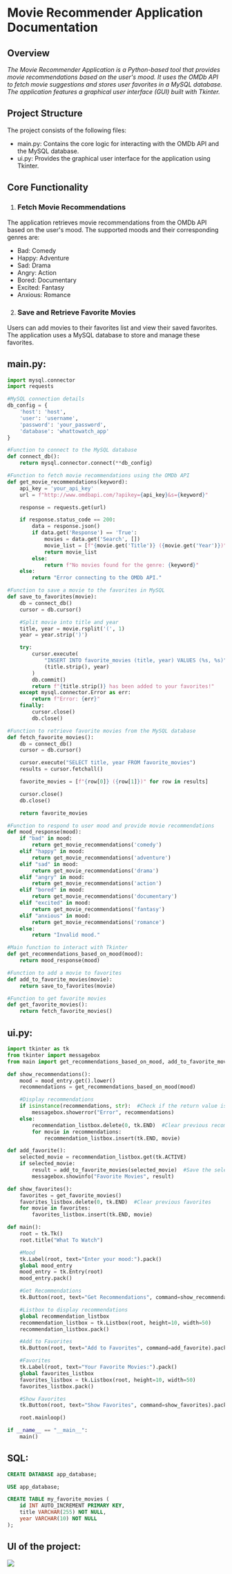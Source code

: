 # Movie Recommender Application Documentation
## Overview

_The Movie Recommender Application is a Python-based tool that provides movie 
recommendations based on the user's mood. It uses the OMDb API to fetch movie suggestions 
and stores user favorites in a MySQL database. The application features a graphical user 
interface (GUI) built with Tkinter._

## Project Structure
The project consists of the following files:

* main.py: Contains the core logic for interacting with the OMDb API and the MySQL database.
* ui.py: Provides the graphical user interface for the application using Tkinter.

## Core Functionality
1. ### Fetch Movie Recommendations
The application retrieves movie recommendations from the OMDb API based on the user's mood. 
The supported moods and their corresponding genres are:

* Bad: Comedy
* Happy: Adventure
* Sad: Drama
* Angry: Action
* Bored: Documentary
* Excited: Fantasy
* Anxious: Romance

2. ### Save and Retrieve Favorite Movies
Users can add movies to their favorites list and view their saved favorites. The application uses 
a MySQL database to store and manage these favorites. 

## main.py:

```python
import mysql.connector
import requests

#MySQL connection details
db_config = {
    'host': 'host',
    'user': 'username',
    'password': 'your_password',
    'database': 'whattowatch_app'
}

#Function to connect to the MySQL database
def connect_db():
    return mysql.connector.connect(**db_config)

#Function to fetch movie recommendations using the OMDb API
def get_movie_recommendations(keyword):
    api_key = 'your_api_key'
    url = f"http://www.omdbapi.com/?apikey={api_key}&s={keyword}"

    response = requests.get(url)

    if response.status_code == 200:
        data = response.json()
        if data.get('Response') == 'True':
            movies = data.get('Search', [])
            movie_list = [f"{movie.get('Title')} ({movie.get('Year')})" for movie in movies]
            return movie_list
        else:
            return f"No movies found for the genre: {keyword}"
    else:
        return "Error connecting to the OMDb API."

#Function to save a movie to the favorites in MySQL
def save_to_favorites(movie):
    db = connect_db()
    cursor = db.cursor()

    #Split movie into title and year
    title, year = movie.rsplit('(', 1)
    year = year.strip(')')

    try:
        cursor.execute(
            "INSERT INTO favorite_movies (title, year) VALUES (%s, %s)",
            (title.strip(), year)
        )
        db.commit()
        return f"{title.strip()} has been added to your favorites!"
    except mysql.connector.Error as err:
        return f"Error: {err}"
    finally:
        cursor.close()
        db.close()

#Function to retrieve favorite movies from the MySQL database
def fetch_favorite_movies():
    db = connect_db()
    cursor = db.cursor()

    cursor.execute("SELECT title, year FROM favorite_movies")
    results = cursor.fetchall()

    favorite_movies = [f"{row[0]} ({row[1]})" for row in results]

    cursor.close()
    db.close()

    return favorite_movies

#Function to respond to user mood and provide movie recommendations
def mood_response(mood):
    if "bad" in mood:
        return get_movie_recommendations('comedy')
    elif "happy" in mood:
        return get_movie_recommendations('adventure')
    elif "sad" in mood:
        return get_movie_recommendations('drama')
    elif "angry" in mood:
        return get_movie_recommendations('action')
    elif "bored" in mood:
        return get_movie_recommendations('documentary')
    elif "excited" in mood:
        return get_movie_recommendations('fantasy')
    elif "anxious" in mood:
        return get_movie_recommendations('romance')
    else:
        return "Invalid mood."

#Main function to interact with Tkinter
def get_recommendations_based_on_mood(mood):
    return mood_response(mood)

#Function to add a movie to favorites
def add_to_favorite_movies(movie):
    return save_to_favorites(movie)

#Function to get favorite movies
def get_favorite_movies():
    return fetch_favorite_movies()
```

## ui.py:
```python
import tkinter as tk
from tkinter import messagebox
from main import get_recommendations_based_on_mood, add_to_favorite_movies, get_favorite_movies

def show_recommendations():
    mood = mood_entry.get().lower()
    recommendations = get_recommendations_based_on_mood(mood)

    #Display recommendations
    if isinstance(recommendations, str):  #Check if the return value is an error
        messagebox.showerror("Error", recommendations)
    else:
        recommendation_listbox.delete(0, tk.END)  #Clear previous recommendations
        for movie in recommendations:
            recommendation_listbox.insert(tk.END, movie)

def add_favorite():
    selected_movie = recommendation_listbox.get(tk.ACTIVE)
    if selected_movie:
        result = add_to_favorite_movies(selected_movie)  #Save the selected movie
        messagebox.showinfo("Favorite Movies", result)

def show_favorites():
    favorites = get_favorite_movies()
    favorites_listbox.delete(0, tk.END)  #Clear previous favorites
    for movie in favorites:
        favorites_listbox.insert(tk.END, movie)

def main():
    root = tk.Tk()
    root.title("What To Watch")

    #Mood
    tk.Label(root, text="Enter your mood:").pack()
    global mood_entry
    mood_entry = tk.Entry(root)
    mood_entry.pack()

    #Get Recommendations
    tk.Button(root, text="Get Recommendations", command=show_recommendations).pack()

    #Listbox to display recommendations
    global recommendation_listbox
    recommendation_listbox = tk.Listbox(root, height=10, width=50)
    recommendation_listbox.pack()

    #Add to Favorites
    tk.Button(root, text="Add to Favorites", command=add_favorite).pack()

    #Favorites
    tk.Label(root, text="Your Favorite Movies:").pack()
    global favorites_listbox
    favorites_listbox = tk.Listbox(root, height=10, width=50)
    favorites_listbox.pack()

    #Show Favorites
    tk.Button(root, text="Show Favorites", command=show_favorites).pack()

    root.mainloop()

if __name__ == "__main__":
    main()
```

## SQL:
```sql
CREATE DATABASE app_database;

USE app_database;

CREATE TABLE my_favorite_movies (
    id INT AUTO_INCREMENT PRIMARY KEY,
    title VARCHAR(255) NOT NULL,
    year VARCHAR(10) NOT NULL
);
```

## UI of the project:
![](what_to_watch_img.jpg)

